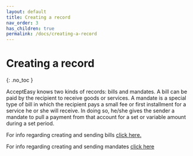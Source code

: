 ```yaml
---
layout: default
title: Creating a record
nav_order: 3
has_children: true
permalink: /docs/creating-a-record
---
```


# Creating a record
{: .no_toc }

AcceptEasy knows two kinds of records: bills and mandates. A bill can be paid by the recipient to receive goods or services. A mandate is a special type of bill in which the recipient pays a small fee or first installment for a service he or she will receive. In doing so, he/she gives the sender a mandate to pull a payment from that account for a set or variable amount during a set period.

For info regarding creating and sending bills [click here.](bills)

For info regarding creating and sending mandates [click here](mandates)